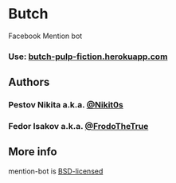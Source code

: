 # Butch
Facebook Mention bot
### Use: [butch-pulp-fiction.herokuapp.com](https://butch-pulp-fiction.herokuapp.com)
## Authors
### Pestov Nikita a.k.a. [@Nikit0s](https://github.com/Nikit0s)
### Fedor Isakov a.k.a. [@FrodoTheTrue](https://github.com/FrodoTheTrue)

## More info

mention-bot is [BSD-licensed](https://github.com/facebook/mention-bot/)
